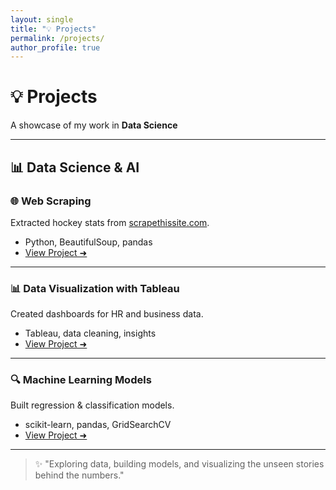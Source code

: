 ```yaml
---
layout: single
title: "💡 Projects"
permalink: /projects/
author_profile: true
---
```


# 💡 Projects

A showcase of my work in **Data Science**

---

## 📊 Data Science & AI

### 🌐 Web Scraping
Extracted hockey stats from [scrapethissite.com](https://www.scrapethissite.com/).
- Python, BeautifulSoup, pandas  
- [View Project ➜](./projects/web-scraping)

---

### 📊 Data Visualization with Tableau
Created dashboards for HR and business data.
- Tableau, data cleaning, insights  
- [View Project ➜](./projects/data-visualization)

---

### 🔍 Machine Learning Models
Built regression & classification models.
- scikit-learn, pandas, GridSearchCV  
- [View Project ➜](./projects/machine-learning)

---


> ✨ "Exploring data, building models, and visualizing the unseen stories behind the numbers."
